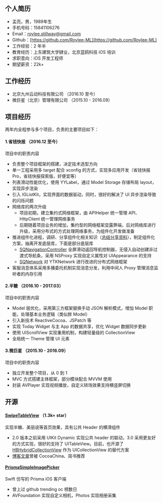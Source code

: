 ## 个人简历

* 孟亮，男，1989年生
* 手机号码：15841106276
* Email：[roylee.stillway@gmail.com](roylee.stillway@gmail.com)
* Github：[https://github.com/Roylee-ML](https://github.com/Roylee-ML)
* 工作经验：2 年半
* 教育经历：上东建筑大学肄业，北京蓝鸥科技 iOS 培训
* 求职意向：iOS 开发工程师
* 期望薪资：22k+

## 工作经历 

* 北京九州云动科技有限公司 （2016.10 至今）
* 微巨星（北京）管理有限公司 （2015.10 - 2016.09）

## 项目经历

两年内全程参与多个项⽬，负责的主要项⽬如下：

#### 1.省钱快报 （2016.12 至今）

项目中的职责内容

* 负责整个项目框架的搭建，决定技术选型方向
* 单一工程采用多 target 配合 xconfig 的方式，实现多应用开发（省钱快报 Pro，省钱快报探索版，好便宜等）
* 列表滑动性能优化，使用 YYLabel，通过 Model Storage 存储布局 layout，实现异步渲染
* 引入 IGListKit，实现界面的数据驱动，同时，很好的解决了 UI 异步渲染导致的闪烁问题
* 网络库的两次升级
	- 项目初期，建立集约式网络框架，由 APIHelper 统一管理 API、HttpClient 统一管理网络事务
	- 后期随着项目业务的增加，集约型的网络框架显露弊端，后对网络库进行升级，采用分布式的方式处理网络事务，为组件化开发做准备
* 推进组件化进程，调研、分享组件化相关知识（[总结分享资料](https://github.com/Roylee-ML/Interview/blob/master/model_source.md)），制定组件化方案，抽离开发底层库，下面是部分底层库
	- [SQNavigationController](https://github.com/Roylee-ML/SQNavigationController) 全屏滑动返回导航控制器，无侵入自动创建非过渡式导航条，采用 NSProxy 实现自定义属性对 UIAppearance 的支持
	- [SQNetwork](https://github.com/Roylee-ML/SQNetwork) 对 YTKNetwork 进行改进的分布式网络框架
* 客服消息体系采用多播委托机制实现消息分发，利用中间人 Proxy 管理消息监听者的内存引用

#### 2.半糖 （2016.10 - 2017.03）

项目中的职责内容

* Model 层优化，采用第三方框架替换手动 JSON 解析模式，增加 Model 职能，处理基本业务逻辑（类似胖 Model）
* 引入新技术 ReactiveCocoa、JSPatch 等
* 实现 Today Widget 与主 App 的数据共享，优化 Widget 数据同步更新
* 使用 UIScrollView 实现重用机制，构建轻量级的 CollectionView
* 全局统一 Theme 管理 UI 元素

#### 3.微巨星 （2015.10 - 2016.09）

项目中的职责内容

* 独立开发整个项目，从 0 到 1
* MVC 方式搭建主体框架，部分模块配合 MVVM 使用
* 封装 AVPlayer 实现视频播放，自定义转场效果支持横竖屏切换

## 开源

#### [SwipeTableView](https://github.com/Roylee-ML/SwipeTableView) （1.3k+ star）

实现半糖、美丽说等首页效果，具有公共 Header 的横滑组件

* 2.0 版本之前采用 UIKit Dynamic 实现公共 header 的联动，3.0 采用更友好的方式实现，很好的支持了 UITableView。目前，也开源了 [HBHybridCollectionView](https://github.com/Roylee-ML/HBHybridCollectionView) 作为 UICollectionView 的替代方案
* [博客文章](http://error408.com/2016/07/14/SwipeTableView/)曾被 CocoaChina、简书推荐

#### [PrismaSimpleImagePicker](https://github.com/Roylee-ML/PrismaSimpleImagePicker)

Swift 仿写的 Prisma iOS 客户端

* 曾上过 github trending oc 榜数日
* AVFoundation 实现自定义相机，Photos 实现相册采集





